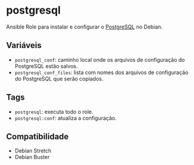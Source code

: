 # postgresql

Ansible Role para instalar e configurar o
[PostgreSQL](http://www.postgresql.org) no Debian.

## Variáveis

- `postgresql_conf`: caminho local onde os arquivos de configuração do
  PostgreSQL estão salvos.
- `postgresql_conf_files`: lista com nomes dos arquivos de configuração do
  PostgreSQL que serão copiados.

## Tags

- `postgresql`: executa todo o role.
- `postgresql:conf`: atualiza a configuração.

## Compatibilidade

- Debian Stretch
- Debian Buster
